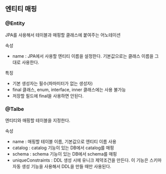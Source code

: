 ## 엔티티 매핑



### @Entity

JPA를 사용해서 테이블과 매핑할 클래스에 붙여주는 어노테이션

속성

- name : JPA에서 사용할 엔티티 이름을 설정한다. 기본값으로는 클래스 이름을 그대로 사용한다.

특징

- 기본 생성자는 필수(파마미터가 없는 생성자)
- final 클래스, enum, interface, inner 클래스에는 사용 불가능
- 저장할 필드에 final을 사용하면 안된다.



### @Talbe

엔티티와 매핑할 테이블을 지정한다.

속성

- name : 매핑할 테이블 이름, 기본값으로 엔티티 이름 사용
- catalog : catalog 기능이 있는 DB에서 catalog를 매핑
- schema : schema 기능이 있는 DB에서 schema를 매핑
- uniqueConstraints : DDL 생성 시에 유니크 제약조건을 만든다.
  이 기능은 스키마 자동 생성 기능을 사용해서 DDL을 만들 때만 사용된다.
